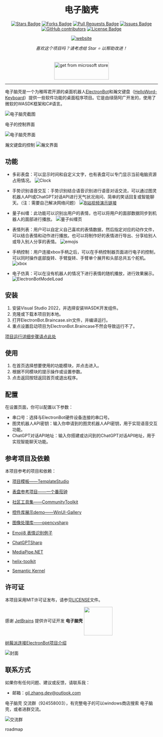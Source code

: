 <h1 align="center">电子脑壳</h1>
<div align="center">


<a href="https://github.com/maker-community/ElectronBot.DotNet/stargazers"><img src="https://img.shields.io/github/stars/maker-community/ElectronBot.DotNet" alt="Stars Badge"/></a>
<a href="https://github.com/maker-community/ElectronBot.DotNet/network/members"><img src="https://img.shields.io/github/forks/maker-community/ElectronBot.DotNet" alt="Forks Badge"/></a>
<a href="https://github.com/maker-community/ElectronBot.DotNet/pulls"><img src="https://img.shields.io/github/issues-pr/maker-community/ElectronBot.DotNet" alt="Pull Requests Badge"/></a>
<a href="https://github.com/maker-community/ElectronBot.DotNet/issues"><img src="https://img.shields.io/github/issues/maker-community/ElectronBot.DotNet" alt="Issues Badge"/></a>
<a href="https://github.com/maker-community/ElectronBot.DotNet/graphs/contributors"><img alt="GitHub contributors" src="https://img.shields.io/github/contributors/maker-community/ElectronBot.DotNet?color=2b9348"></a>
<a href="https://github.com/maker-community/ElectronBot.DotNet/blob/master/LICENSE.txt"><img src="https://img.shields.io/github/license/maker-community/ElectronBot.DotNet?color=2b9348" alt="License Badge"/></a>

<a href="https://github.com/maker-community/ElectronBot.DotNet/README.en.md"><img src="https://img.shields.io/static/v1?label=&labelColor=505050&message=English README 英文自述文件&color=%230076D6&style=flat&logo=google-chrome&logoColor=green" alt="website"/></a>

<i>喜欢这个项目吗？请考虑给 Star ⭐️ 以帮助改进！</i>

<br/><a href="https://www.microsoft.com/store/productId/9NQWDB4MQV0C"><img src="https://cdn.jsdelivr.net/gh/qishibo/img/microsoft-store.png" height="58" width="180" alt="get from microsoft store"></a>
</div>

---

电子脑壳是一个为稚晖君开源的桌面机器人[ElectronBot](https://github.com/peng-zhihui/ElectronBot)和瀚文键盘（[HelloWord-Keyboard](https://github.com/peng-zhihui/HelloWord-Keyboard)）提供一些软件功能的桌面程序项目。它是由绿荫阿广开发的，使用了微软的WASDK框架和C#语言。

![电子脑壳截图](/Images/home1.png)

电子的控制界面

![电子脑壳界面](/Images/HomePage.png)

瀚文键盘的控制
![瀚文界面](/Images/helloworld-%20keyboard.PNG)
## 功能

- 多彩表盘：可以显示时间和自定义文字，也有表盘可以专门显示当前电脑资源占用情况。
![Clock](/Images/clock.png)
- 手势识别语音交互：手势识别结合语音识别进行语音对话交流，可以通过图灵机器人API或ChatGPT对话API进行天气状况询问、简单的笑话回复或智能聊天。（注：需要自己解决网络问题）
[![B站视频演示链接](/Images/chatgpt-talk.JPG)](https://www.bilibili.com/video/BV1FX4y1S7hA/?share_source=copy_web&vd_source=dbfa7a452a337f924e60d4da2715b6eb)


- 量子纠缠：此功能可以识别出用户的表情，也可以将用户的面部数据同步到机器人的面部进行播放。
![量子纠缠页](/Images/face.png)

- 表情列表：用户可以自定义自己喜欢的表情数据，然后指定对应的动作文件，可以结合表情和动作进行播放。也可以将制作好的表情进行导出、分享给别人或导入别人分享的表情。
![emojis](/Images/emojis.png)

- 手柄控制：用户连接xbox手柄之后，可以在手柄控制器页面进行电子的控制，可以同时操作底部旋转、手臂旋转、手臂单个展开和头部总共五个舵机。
![xbox](/Images/xbox-controller.png)

- 电子仿真：可以在没有机器人的情况下进行表情的随机播放，进行效果展示。
![ElectronBotModelLoad](/Images/ElectronBotModelLoad.gif)


## 安装

1. 安装Visual Studio 2022，并选择安装WASDK开发组件。
2. 克隆或下载本项目到本地。
3. 打开ElectronBot.Braincase.sln文件，并编译运行。
4. 重点设置启动项目为ElectronBot.Braincase不然会导致运行不了。

[项目运行详细步骤请点此处](https://github.com/maker-community/ElectronBot.Braincase)

## 使用

1. 在首页选择想要使用的功能模块，并点击进入。
2. 根据不同模块的提示操作或设置参数。
3. 点击返回按钮返回首页或退出程序。

## 配置

在设置页面，你可以配置以下参数：

- 串口号：选择与ElectronBot硬件设备连接的串口号。
- 图灵机器人API密钥：输入你申请到的图灵机器人API密钥，用于实现语音交互功能。
- ChatGPT对话API地址：输入你搭建或访问到的ChatGPT对话API地址，用于实现智能聊天功能。

## 参考项目及依赖

本项目参考的项目和依赖：

+ [项目模板——TemplateStudio](https://github.com/microsoft/TemplateStudio)

+ [表盘参考项目——一个番茄钟](https://github.com/DinoChan/OnePomodoro)
+ [社区工具集——CommunityToolkit](https://github.com/CommunityToolkit/WindowsCommunityToolkit)

+ [控件库展示demo——WinUI-Gallery](https://github.com/microsoft/WinUI-Gallery)

+ [图像处理库——opencvsharp](https://github.com/shimat/opencvsharp)

+ [Emoji8 表情识别例子](https://github.com/microsoft/Windows-Machine-Learning/tree/master/Samples/Emoji8/UWP/cs)

+ [ChatGPTSharp](https://github.com/aiqinxuancai/ChatGPTSharp)

+ [MediaPipe.NET](https://github.com/vignetteapp/MediaPipe.NET)

+ [helix-toolkit](https://github.com/helix-toolkit/helix-toolkit)

+ [Semantic Kernel](https://github.com/microsoft/semantic-kernel)

## 许可证

本项目采用MIT许可证发布，请参见[LICENSE](https://github.com/maker-community/ElectronBot.DotNet/blob/master/LICENSE.txt)文件。

感谢 [JetBrains](https://www.jetbrains.com/?from=maker-community) 提供许可证开发 **电子脑壳** <a href="https://www.jetbrains.com/?from=maker-community"><img src="https://resources.jetbrains.com/storage/products/company/brand/logos/jb_beam.svg" width="94" align="center" /></a>

[树莓派连接ElectronBot项目介绍](https://github.com/maker-community/ElectronBot.DotNet/tree/master/src/Verdure.ElectronBot.GrpcService)

![封面](/Images/videoCar.jpg)

## 联系方式

如果你有任何问题、建议或反馈，请联系我：

- 邮箱：gil.zhang.dev@outlook.com



电子脑壳 交流群（924558003），有完整电子的可以windows商店搜索 电子脑壳，或者进群交流。

![交流群](/Images/QQ.jpg)

roadmap
